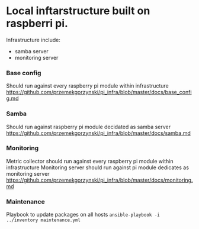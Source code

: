 # Local inftarstructure built on raspberri pi.
Infrastructure include:
- samba server
- monitoring server


### Base config 
Should run against every raspberry pi module within infrastructure </br>
https://github.com/przemekgorzynski/pi_infra/blob/master/docs/base_config.md

### Samba
Should run against raspberry pi module decidated as samba server
https://github.com/przemekgorzynski/pi_infra/blob/master/docs/samba.md

### Monitoring
Metric collector should run against every raspberry pi module within infrastructure
Monitoring server should run against pi module dedicates as monitoring server
https://github.com/przemekgorzynski/pi_infra/blob/master/docs/monitoring.md

### Maintenance
Playbook to update packages on all hosts
`ansible-playbook -i ../inventory maintenance.yml`
